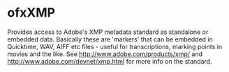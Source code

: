 ofxXMP
======

Provides access to Adobe's XMP metadata standard as standalone or embedded data. Basically these are 'markers' that can be embedded in Quicktime, WAV, AIFF etc files - useful for transcriptions, marking points in movies and the like. See http://www.adobe.com/products/xmp/ and http://www.adobe.com/devnet/xmp.html for more info on the standard.
